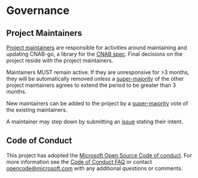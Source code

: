 # Governance

## Project Maintainers
[Project maintainers](CODEOWNERS) are responsible for activities around maintaining and updating CNAB-go, a library for the [CNAB spec](https://github.com/deislabs/cnab-spec). Final decisions on the project reside with the project maintainers.

Maintainers MUST remain active. If they are unresponsive for >3 months, they will be automatically removed unless a [super-majority](https://en.wikipedia.org/wiki/Supermajority#Two-thirds_vote) of the other project maintainers agrees to extend the period to be greater than 3 months.

New maintainers can be added to the project by a [super-majority](https://en.wikipedia.org/wiki/Supermajority#Two-thirds_vote) vote of the existing maintainers.

A maintainer may step down by submitting an [issue](https://github.com/deislabs/cnab-go/issues/new) stating their intent.

## Code of Conduct
This project has adopted the [Microsoft Open Source Code of conduct](https://opensource.microsoft.com/codeofconduct/).
For more information see the [Code of Conduct FAQ](https://opensource.microsoft.com/codeofconduct/faq/) or contact [opencode@microsoft.com](mailto:opencode@microsoft.com) with any additional questions or comments.